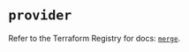# `provider`

Refer to the Terraform Registry for docs: [`merge`](https://registry.terraform.io/providers/lukecarrier/merge/0.1.1/docs).
